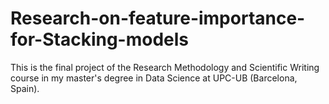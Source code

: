 # Research-on-feature-importance-for-Stacking-models
This is the final project of the Research Methodology and Scientific Writing course in my master's degree in Data Science at UPC-UB (Barcelona, Spain).
